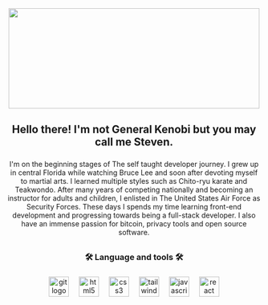 <div align="center">
  <img height="200" width="500" src="https://media3.giphy.com/media/v1.Y2lkPTc5MGI3NjExM281MmpjeXVhZXpqNHFyY2czd295MzBzZGF4czNteG4yZWwwcWVvcCZlcD12MV9pbnRlcm5hbF9naWZfYnlfaWQmY3Q9Zw/Nx0rz3jtxtEre/giphy.gif"  />
</div>

<h2 align="center">Hello there! I'm not General Kenobi but you may call me Steven.</h2>

###

<p align="center">I'm on the beginning stages of The self taught developer journey. I grew up in central Florida while watching Bruce Lee and soon after devoting myself to martial arts. I learned multiple styles such as Chito-ryu karate and Teakwondo. After many years of competing nationally and becoming an instructor for adults and children, I enlisted in The United States Air Force as Security Forces. These days I spends my time learning front-end development and progressing towards being a full-stack developer. I also have an immense passion for bitcoin, privacy tools and open source software.</p>

###

<h2 align="center"></h2>

###

<h3 align="center">🛠 Language and tools 🛠</h3>

###

<div align="center">
  <img src="https://cdn.jsdelivr.net/gh/devicons/devicon/icons/git/git-original.svg" height="40" alt="git logo"  />
  <img width="12" />
  <img src="https://cdn.jsdelivr.net/gh/devicons/devicon/icons/html5/html5-original.svg" height="40" alt="html5 logo"  />
  <img width="12" />
  <img src="https://cdn.jsdelivr.net/gh/devicons/devicon/icons/css3/css3-original.svg" height="40" alt="css3 logo"  />
  <img width="12" />
  <img src="https://cdn.jsdelivr.net/gh/devicons/devicon/icons/tailwindcss/tailwindcss-original-wordmark.svg" height="40" alt="tailwindcss logo"  />
  <img width="12" />
  <img src="https://cdn.jsdelivr.net/gh/devicons/devicon/icons/javascript/javascript-original.svg" height="40" alt="javascript logo"  />
  <img width="12" />
  <img src="https://cdn.jsdelivr.net/gh/devicons/devicon/icons/react/react-original.svg" height="40" alt="react logo"  />
</div>

###

